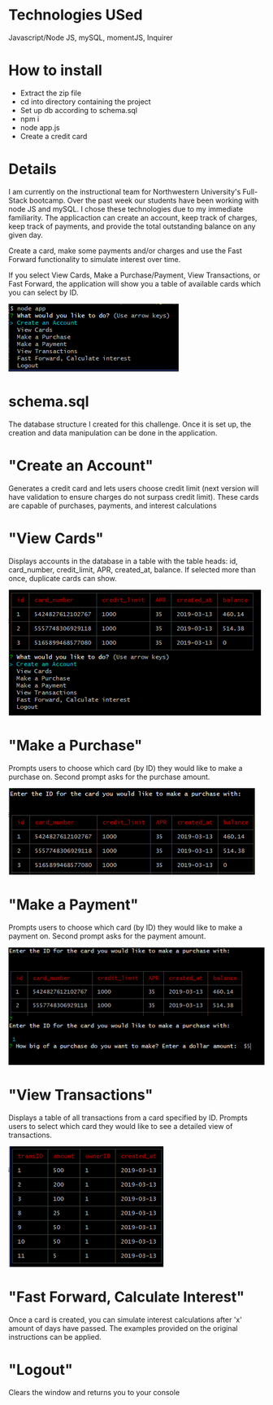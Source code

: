 # Technologies USed
   Javascript/Node JS,
   mySQL,
   momentJS,
   Inquirer

# How to install
   - Extract the zip file
   - cd into directory containing the project
   - Set up db according to schema.sql
   - npm i
   - node app.js
   - Create a credit card

# Details
   I am currently on the instructional team for Northwestern University's Full-Stack bootcamp. Over the past week our students have been working with node JS and mySQL. I chose these technologies due to my immediate familiarity. The applicaction can create an account, keep track of charges, keep track of payments, and provide the total outstanding balance on any given day. 

   Create a card, make some payments and/or charges and use the Fast Forward functionality to simulate interest over time.

   If you select View Cards, Make a Purchase/Payment, View Transactions, or Fast Forward, the application will show you a table of available cards which you can select by ID. 

   ![main window](/img/main.PNG)

# schema.sql
   The database structure I created for this challenge. Once it is set up, the creation and data manipulation can be done in the application.

# "Create an Account"
   Generates a credit card and lets users choose credit limit (next version will have validation to ensure charges do not surpass credit limit). These cards are capable of purchases, payments, and interest calculations


# "View Cards"
   Displays accounts in the database in a table with the table heads: id, card_number, credit_limit, APR, created_at, balance. If selected more than once, duplicate cards can show.

   ![view cards](/img/view-cards.PNG)

# "Make a Purchase"
   Prompts users to choose which card (by ID) they would like to make a purchase on. Second prompt asks for the purchase amount.

   ![make a purchase](/img/purchase.PNG)

# "Make a Payment"
   Prompts users to choose which card (by ID) they would like to make a payment on. Second prompt asks for the payment amount.

   ![make a payment](/img/payment.PNG)

# "View Transactions"
   Displays a table of all transactions from a card specified by ID. Prompts users to select which card they would like to see a detailed view of transactions.

   ![see transactions](/img/transactions.PNG)

# "Fast Forward, Calculate Interest"
   Once a card is created, you can simulate interest calculations after 'x' amount of days have passed. The examples provided on the original instructions can be applied.

# "Logout"
   Clears the window and returns you to your console
